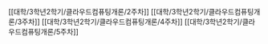 [[대학/3학년2학기/클라우드컴퓨팅개론/2주차]]
[[대학/3학년2학기/클라우드컴퓨팅개론/3주차]]
[[대학/3학년2학기/클라우드컴퓨팅개론/4주차]]
[[대학/3학년2학기/클라우드컴퓨팅개론/5주차]]